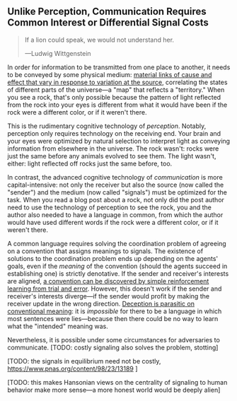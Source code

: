 ## Unlike Perception, Communication Requires Common Interest or Differential Signal Costs

> If a lion could speak, we would not understand her.
>
> —Ludwig Wittgenstein

In order for information to be transmitted from one place to another, it needs to be conveyed by some physical medium: [material links of cause and effect that vary in response to variation at the source](https://www.lesswrong.com/posts/6s3xABaXKPdFwA3FS/what-is-evidence), correlating the states of different parts of the universe—a "map" that reflects a "territory." When you see a rock, that's only possible because the pattern of light reflected from the rock into your eyes is different from what it would have been if the rock were a different color, or if it weren't there.

This is the rudimentary cognitive technology of _perception_. Notably, perception only requires technology on the receiving end. Your brain and your eyes were optimized by natural selection to interpret light as conveying information from elsewhere in the universe. The rock wasn't: rocks were just the same before any animals evolved to see them. The light wasn't, either: light reflected off rocks just the same before, too.

In contrast, the advanced cognitive technology of _communication_ is more capital-intensive: not only the receiver but also the source (now called the "sender") and the medium (now called "signals") must be optimized for the task. When you read a blog post about a rock, not only did the post author need to use the technology of perception to see the rock, you and the author also needed to have a language in common, from which the author would have used different words if the rock were a different color, or if it weren't there.

A common language requires solving the coordination problem of agreeing on a convention that assigns meanings to signals. The existence of solutions to the coordination problem ends up depending on the agents' goals, even if the _meaning_ of the convention (should the agents succeed in establishing one) is strictly denotative. If the sender and receiver's interests are aligned, [a convention can be discovered by simple reinforcement learning from trial and error](https://www.lesswrong.com/posts/4hLcbXaqudM9wSeor/philosophy-in-the-darkest-timeline-basics-of-the-evolution). However, this doesn't work if the sender and receiver's interests diverge—if the sender would profit by making the receiver update in the wrong direction. [Deception is parasitic on conventional meaning](https://www.lesswrong.com/posts/YptSN8riyXJjJ8Qp8/maybe-lying-can-t-exist): it is _impossible_ for there to be a language in which most sentences were lies—because then there could be no way to learn what the "intended" meaning was.

Nevertheless, it is possible under some circumstances for adversaries to communicate. [TODO: costly signaling also solves the problem, stotting]

[TODO: the signals in equilibrium need not be costly, https://www.pnas.org/content/98/23/13189 ]

[TODO: this makes Hansonian views on the centrality of signaling to human behavior make more sense—a more honest world would be deeply alien]
